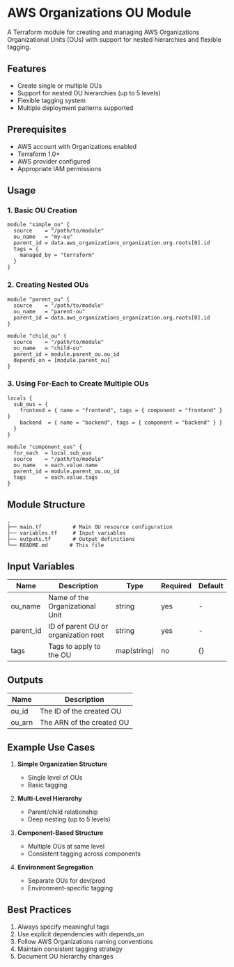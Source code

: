 # AWS Organizations OU Module

A Terraform module for creating and managing AWS Organizations Organizational Units (OUs) with support for nested hierarchies and flexible tagging.

## Features

- Create single or multiple OUs
- Support for nested OU hierarchies (up to 5 levels)
- Flexible tagging system
- Multiple deployment patterns supported

## Prerequisites

- AWS account with Organizations enabled
- Terraform 1.0+
- AWS provider configured
- Appropriate IAM permissions

## Usage

### 1. Basic OU Creation
```hcl
module "simple_ou" {
  source    = "/path/to/module"
  ou_name   = "my-ou"
  parent_id = data.aws_organizations_organization.org.roots[0].id
  tags = {
    managed_by = "terraform"
  }
}
```

### 2. Creating Nested OUs
```hcl
module "parent_ou" {
  source    = "/path/to/module"
  ou_name   = "parent-ou"
  parent_id = data.aws_organizations_organization.org.roots[0].id
}

module "child_ou" {
  source    = "/path/to/module"
  ou_name   = "child-ou"
  parent_id = module.parent_ou.ou_id
  depends_on = [module.parent_ou]
}
```

### 3. Using For-Each to Create Multiple OUs
```hcl
locals {
  sub_ous = {
    frontend = { name = "frontend", tags = { component = "frontend" } }
    backend  = { name = "backend", tags = { component = "backend" } }
  }
}

module "component_ous" {
  for_each  = local.sub_ous
  source    = "/path/to/module"
  ou_name   = each.value.name
  parent_id = module.parent_ou.ou_id
  tags      = each.value.tags
}
```

## Module Structure
```
.
├── main.tf          # Main OU resource configuration
├── variables.tf     # Input variables
├── outputs.tf       # Output definitions
└── README.md       # This file
```

## Input Variables

| Name | Description | Type | Required | Default |
|------|-------------|------|----------|---------|
| ou_name | Name of the Organizational Unit | string | yes | - |
| parent_id | ID of parent OU or organization root | string | yes | - |
| tags | Tags to apply to the OU | map(string) | no | {} |

## Outputs

| Name | Description |
|------|-------------|
| ou_id | The ID of the created OU |
| ou_arn | The ARN of the created OU |

## Example Use Cases

1. **Simple Organization Structure**
   - Single level of OUs
   - Basic tagging

2. **Multi-Level Hierarchy**
   - Parent/child relationship
   - Deep nesting (up to 5 levels)

3. **Component-Based Structure**
   - Multiple OUs at same level
   - Consistent tagging across components

4. **Environment Segregation**
   - Separate OUs for dev/prod
   - Environment-specific tagging

## Best Practices

1. Always specify meaningful tags
2. Use explicit dependencies with depends_on
3. Follow AWS Organizations naming conventions
4. Maintain consistent tagging strategy
5. Document OU hierarchy changes

